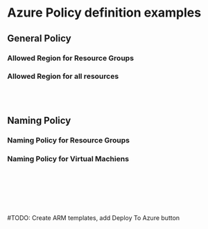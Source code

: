 # Azure Policy definition examples

## General Policy

### Allowed Region for Resource Groups

### Allowed Region for all resources

<br><br>

## Naming Policy

### Naming Policy for Resource Groups

### Naming Policy for Virtual Machiens


<br><br><br><br><br><br>
#TODO: Create ARM templates, add Deploy To Azure button
